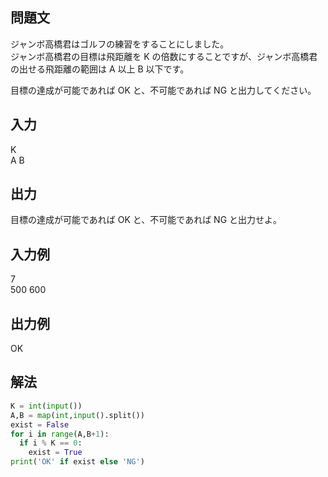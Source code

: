 ## 問題文
ジャンボ高橋君はゴルフの練習をすることにしました。  
ジャンボ高橋君の目標は飛距離を 
K の倍数にすることですが、ジャンボ高橋君の出せる飛距離の範囲は 
A 以上 
B 以下です。  

目標の達成が可能であれば OK と、不可能であれば NG と出力してください。  
## 入力
K  
A B
## 出力
目標の達成が可能であれば OK と、不可能であれば NG と出力せよ。
## 入力例
7  
500 600
## 出力例
OK
## 解法

```python
K = int(input())
A,B = map(int,input().split())
exist = False
for i in range(A,B+1):
  if i % K == 0:
    exist = True
print('OK' if exist else 'NG')